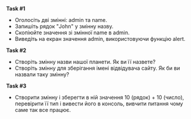 **Task #1**

- Оголосіть дві змінні: admin та name.
- Запишіть рядок "John" у змінну назву.
- Скопіюйте значення зі змінної name в admin.
- Виведіть на екран значення admin, використовуючи функцію alert.


**Task #2**

- Створіть змінну назви нашої планети. Як ви її назвете?
- Створіть змінну для зберігання імені відвідувача сайту. Як би ви назвали таку змінну?


**Task #3**

- Створити змінну і зберегти в ній значення 10 (рядок) + 10 (число), перевірити її тип і вивести його в консоль, вивчити питання чому саме так все працює.